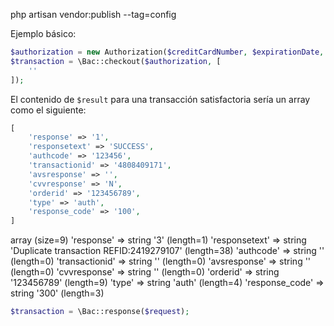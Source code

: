 php artisan vendor:publish --tag=config

Ejemplo básico:

```php
$authorization = new Authorization($creditCardNumber, $expirationDate, $amount, $orderId);
$transaction = \Bac::checkout($authorization, [
    ''
]);
```

El contenido de `$result` para una transacción satisfactoria sería un array como el siguiente:

```php
[
    'response' => '1',
    'responsetext' => 'SUCCESS',
    'authcode' => '123456',
    'transactionid' => '4808409171',
    'avsresponse' => '',
    'cvvresponse' => 'N',
    'orderid' => '123456789',
    'type' => 'auth',
    'response_code' => '100',
]
```

array (size=9)
  'response' => string '3' (length=1)
  'responsetext' => string 'Duplicate transaction REFID:2419279107' (length=38)
  'authcode' => string '' (length=0)
  'transactionid' => string '' (length=0)
  'avsresponse' => string '' (length=0)
  'cvvresponse' => string '' (length=0)
  'orderid' => string '123456789' (length=9)
  'type' => string 'auth' (length=4)
  'response_code' => string '300' (length=3)
  
```php
$transaction = \Bac::response($request);
```